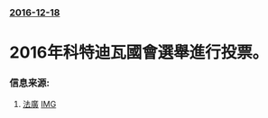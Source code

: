 ### [2016-12-18](/news/2016/12/18/index.md)

##### 
# 2016年科特迪瓦國會選舉進行投票。 




### 信息来源:

1. [法廣](http://cn.rfi.fr/%E6%94%BF%E6%B2%BB/20161218-%E7%A7%91%E7%89%B9%E8%BF%AA%E7%93%A6%E7%AB%8B%E6%B3%95%E9%80%89%E4%B8%BE-%E6%80%BB%E7%BB%9F%E8%BF%BD%E6%B1%82%E7%BB%9D%E5%AF%B9%E5%A4%9A%E6%95%B0) [IMG](https://static.rfi.fr/meta_og_twcards/RFI_FB.png)
